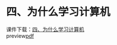 # 四、为什么学习计算机

课件下载：[四、为什么学习计算机](/courseware/1.为什么学习计算机.pptx?raw=true)  
preview[pdf](/courseware/PencilCode/pencilcode.pdf)